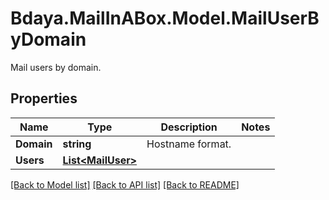 # Bdaya.MailInABox.Model.MailUserByDomain
Mail users by domain.

## Properties

Name | Type | Description | Notes
------------ | ------------- | ------------- | -------------
**Domain** | **string** | Hostname format. | 
**Users** | [**List&lt;MailUser&gt;**](MailUser.md) |  | 

[[Back to Model list]](../../README.md#documentation-for-models) [[Back to API list]](../../README.md#documentation-for-api-endpoints) [[Back to README]](../../README.md)

